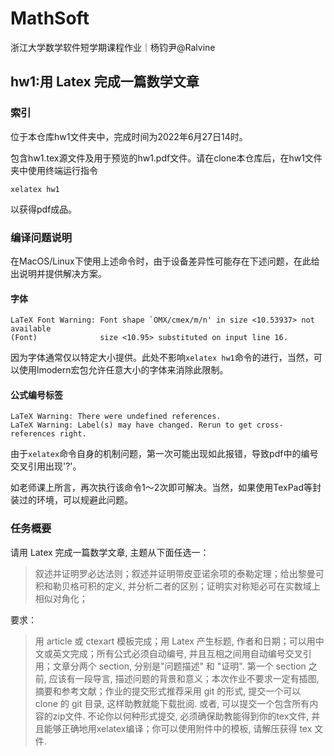 # MathSoft
浙江大学数学软件短学期课程作业｜杨钧尹@Ralvine

## hw1:用 Latex 完成一篇数学文章

### 索引

位于本仓库hw1文件夹中，完成时间为2022年6月27日14时。

包含hw1.tex源文件及用于预览的hw1.pdf文件。请在clone本仓库后，在hw1文件夹中使用终端运行指令

```shell
xelatex hw1
```

以获得pdf成品。

### 编译问题说明

在MacOS/Linux下使用上述命令时，由于设备差异性可能存在下述问题，在此给出说明并提供解决方案。

#### 字体

```shell
LaTeX Font Warning: Font shape `OMX/cmex/m/n' in size <10.53937> not available
(Font)              size <10.95> substituted on input line 16.
```

因为字体通常仅以特定大小提供。此处不影响`xelatex hw1`命令的进行，当然，可以使用lmodern宏包允许任意大小的字体来消除此限制。

#### 公式编号标签

```shell
LaTeX Warning: There were undefined references.
LaTeX Warning: Label(s) may have changed. Rerun to get cross-references right.
```

由于`xelatex`命令自身的机制问题，第一次可能出现如此报错，导致pdf中的编号交叉引用出现'?'。

如老师课上所言，再次执行该命令1～2次即可解决。当然，如果使用TexPad等封装过的环境，可以规避此问题。

### 任务概要

请用 Latex 完成一篇数学文章, 主题从下面任选一：

> 叙述并证明罗必达法则；叙述并证明带皮亚诺余项的泰勒定理；给出黎曼可积和勒贝格可积的定义, 并分析二者的区别；证明实对称矩必可在实数域上相似对角化；

要求：

> 用 article 或 ctexart 模板完成；用 Latex 产生标题, 作者和日期；可以用中文或英文完成；所有公式必须自动编号, 并且互相之间用自动编号交叉引用；文章分两个 section, 分别是"问题描述" 和 "证明". 第一个 section 之前, 应该有一段导言, 描述问题的背景和意义；本次作业不要求一定有插图, 摘要和参考文献；作业的提交形式推荐采用 git 的形式, 提交一个可以 clone 的 git 目录, 这样助教就能下载批阅. 或者, 可以提交一个包含所有内容的zip文件. 不论你以何种形式提交, 必须确保助教能得到你的tex文件, 并且能够正确地用xelatex编译；你可以使用附件中的模板, 请解压获得 tex 文件.
